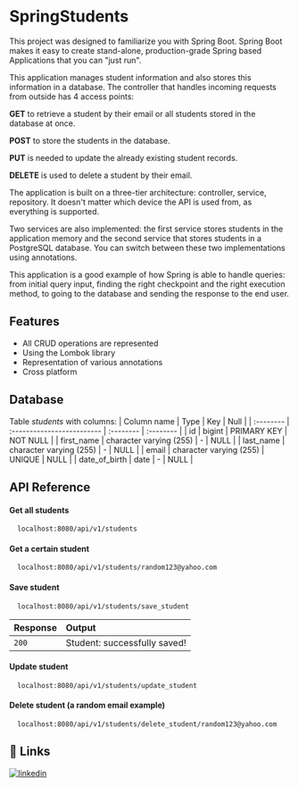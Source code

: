 # SpringStudents

This project was designed to familiarize you with Spring Boot. Spring Boot makes it easy to create stand-alone, production-grade Spring based Applications that you can "just run".

This application manages student information and also stores this information in a database. The controller that handles incoming requests from outside has 4 access points:

**GET** to retrieve a student by their email or all students stored in the database at once.

**POST** to store the students in the database.

**PUT** is needed to update the already existing student records.

**DELETE** is used to delete a student by their email.

The application is built on a three-tier architecture: controller, service, repository. It doesn't matter which device the API is used from, as everything is supported.

Two services are also implemented: the first service stores students in the application memory and the second service that stores students in a PostgreSQL database. You can switch between these two implementations using annotations.

This application is a good example of how Spring is able to handle queries: from initial query input, finding the right checkpoint and the right execution method, to going to the database and sending the response to the end user.
## Features

- All CRUD operations are represented
- Using the Lombok library
- Representation of various annotations
- Cross platform

## Database

Table *students* with columns:
| Column name | Type | Key | Null |
| :-------- | :------------------------- | :-------- | :-------- |
| id | bigint | PRIMARY KEY | NOT NULL |
| first_name | character varying (255) | - | NULL |
| last_name | character varying (255) | - | NULL |
| email | character varying (255) | UNIQUE | NULL |
| date_of_birth | date | - | NULL |

## API Reference

#### Get all students

```http
  localhost:8080/api/v1/students
```

#### Get a certain student

```http
  localhost:8080/api/v1/students/random123@yahoo.com
```

#### Save student

```http
  localhost:8080/api/v1/students/save_student
```

| Response | Output |
| :-------- | :------------------------- |
| `200` | Student: successfully saved! |

#### Update student

```http
  localhost:8080/api/v1/students/update_student
```
#### Delete student (a random email example)

```http
  localhost:8080/api/v1/students/delete_student/random123@yahoo.com
```

## 🔗 Links
[![linkedin](https://img.shields.io/badge/linkedin-0A66C2?style=for-the-badge&logo=linkedin&logoColor=white)](https://www.linkedin.com/in/anna-porumbescu-4bb452229/)
